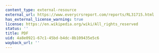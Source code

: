 ```yaml
---
content_type: external-resource
external_url: https://www.everycrsreport.com/reports/RL31715.html
has_external_license_warning: true
license: https://en.wikipedia.org/wiki/All_rights_reserved
status: ''
title: PDF
uid: 4a8e0921-67c1-45bd-b4dc-8b109435e5c6
wayback_url: ''
---
```

